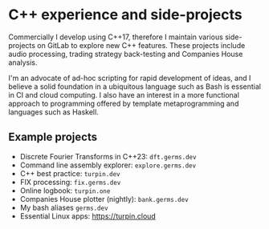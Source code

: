 # C++ experience and side-projects

Commercially I develop using C++17, therefore I maintain various
side-projects on GitLab to explore new C++ features. These projects include audio processing, trading strategy back-testing and Companies
House analysis.

I'm an advocate of ad-hoc scripting for rapid development of ideas, and I
believe a solid foundation in a ubiquitous language such as Bash is essential
in CI and cloud computing. I also have an interest in a more functional
approach to programming offered by template metaprogramming and languages such
as Haskell.

## Example projects

- Discrete Fourier Transforms in C++23: `dft.germs.dev`
- Command line assembly explorer: `explore.germs.dev`
- C++ best practice: `turpin.dev`
- FIX processing: `fix.germs.dev`
- Online logbook: `turpin.one`
- Companies House plotter (nightly): `bank.germs.dev`
- My bash aliases `germs.dev`
- Essential Linux apps: https://turpin.cloud

<!--
- C++ compiler flags of choice: `g++ main.cxx $(curl -L flags.germs.dev)`
- Architectural Blender renders: `render.germs.dev`
- Skills timeline generator (see image below): `gitlab.com/deanturpin/skills`
-->

